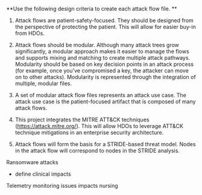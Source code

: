**Use the following design criteria to create each attack flow file. **

1. Attack flows are patient-safety-focused. They should be designed from the perspective of protecting the patient. This will allow for easier buy-in from HDOs.
 
2. Attack flows should be modular. Although many attack trees grow significantly, a modular approach makes it easier to manage the flows and supports mixing and matching to create multiple attack pathways. Modularity should be based on key decision points in an attack process (for example, once you've compromised a key, the attacker can move on to other attacks). Modularity is represented through the integration of multiple, modular files. 

3. A set of modular attack flow files represents an attack use case. The attack use case is the patient-focused artifact that is composed of many attack flows. 

4. This project integrates the MITRE ATT&CK techniques (https://attack.mitre.org/). This will allow HDOs to leverage ATT&CK technique mitigations in an enterprise security architecture. 

5. Attack flows will form the basis for a STRIDE-based threat model. Nodes in the attack flow will correspond to nodes in the STRIDE analysis. 





Ransomware attacks
- define clinical impacts

Telemetry monitoring issues impacts nursing 




